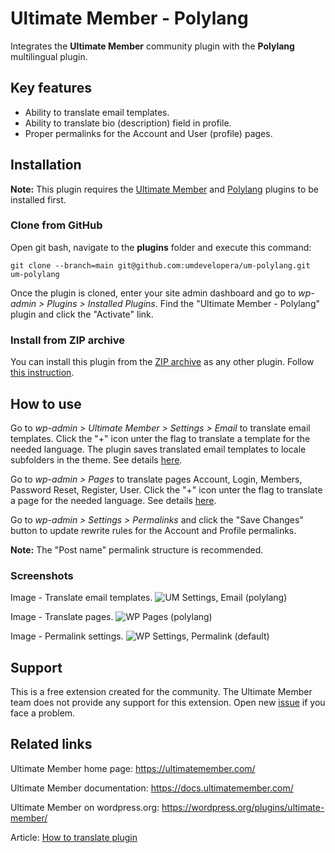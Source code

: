 # Ultimate Member - Polylang

Integrates the **Ultimate Member** community plugin with the **Polylang** multilingual plugin.

## Key features

- Ability to translate email templates.
- Ability to translate bio (description) field in profile.
- Proper permalinks for the Account and User (profile) pages.

## Installation

__Note:__ This plugin requires the [Ultimate Member](https://wordpress.org/plugins/ultimate-member/) and [Polylang](https://uk.wordpress.org/plugins/polylang/) plugins to be installed first.

### Clone from GitHub

Open git bash, navigate to the **plugins** folder and execute this command:

`git clone --branch=main git@github.com:umdevelopera/um-polylang.git um-polylang`

Once the plugin is cloned, enter your site admin dashboard and go to _wp-admin > Plugins > Installed Plugins_. Find the "Ultimate Member - Polylang" plugin and click the "Activate" link.

### Install from ZIP archive

You can install this plugin from the [ZIP archive](https://drive.google.com/file/d/175PVG6tLK7z1wcrAawFfQdTVIC071Eup/view) as any other plugin. Follow [this instruction](https://wordpress.org/support/article/managing-plugins/#upload-via-wordpress-admin).

## How to use

Go to *wp-admin > Ultimate Member > Settings > Email* to translate email templates. Click the "+" icon unter the flag to translate a template for the needed language. The plugin saves translated email templates to locale subfolders in the theme. See details [here](https://docs.ultimatemember.com/article/1335-email-templates).

Go to *wp-admin > Pages* to translate pages Account, Login, Members, Password Reset, Register, User. Click the "+" icon unter the flag to translate a page for the needed language. See details [here](https://docs.ultimatemember.com/article/1449-how-to-translate-plugin#forms).

Go to *wp-admin > Settings > Permalinks* and click the "Save Changes" button to update rewrite rules for the Account and Profile permalinks.

__Note:__ The "Post name" permalink structure is recommended.

### Screenshots

Image - Translate email templates.
![UM Settings, Email (polylang)](https://github.com/umdevelopera/um-polylang/assets/113178913/65d14995-257d-4311-a93a-8f944ea12ba9)

Image - Translate pages.
![WP Pages (polylang)](https://github.com/umdevelopera/um-polylang/assets/113178913/1329f025-a464-4c52-bf9f-99261fb5e242)

Image - Permalink settings.
![WP Settings, Permalink (default)](https://github.com/umdevelopera/um-polylang/assets/113178913/69be91c9-12dd-490c-9145-b163c5beb26d)

## Support

This is a free extension created for the community. The Ultimate Member team does not provide any support for this extension. Open new [issue](https://github.com/umdevelopera/um-polylang/issues) if you face a problem.

## Related links

Ultimate Member home page: https://ultimatemember.com/

Ultimate Member documentation: https://docs.ultimatemember.com/

Ultimate Member on wordpress.org: https://wordpress.org/plugins/ultimate-member/

Article: [How to translate plugin](https://docs.ultimatemember.com/article/1449-how-to-translate-plugin#switch)
